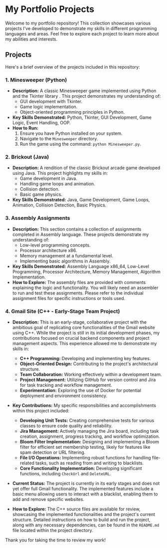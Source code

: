 # My Portfolio Projects

Welcome to my portfolio repository! This collection showcases various projects I've developed to demonstrate my skills in different programming languages and areas. Feel free to explore each project to learn more about my abilities and interests.

## Projects

Here's a brief overview of the projects included in this repository:

### 1. Minesweeper (Python)

* **Description:** A classic Minesweeper game implemented using Python and the Tkinter library . This project demonstrates my understanding of:
    * GUI development with Tkinter.
    * Game logic implementation.
    * Object-oriented programming principles in Python.
* **Key Skills Demonstrated:** Python, Tkinter, GUI Development, Game Logic, Event Handling, OOP.
* **How to Run:**
    1.  Ensure you have Python installed on your system.
    2.  Navigate to the `Minesweeper` directory.
    3.  Run the game using the command: `python Minesweeper.py`.

### 2. Brickout (Java)

* **Description:** A rendition of the classic Brickout arcade game developed using Java. This project highlights my skills in:
    * Game development in Java.
    * Handling game loops and animation.
    * Collision detection.
    * Basic game physics.
* **Key Skills Demonstrated:** Java, Game Development, Game Loops, Animation, Collision Detection, Basic Physics.

### 3. Assembly Assignments

* **Description:** This section contains a collection of assignments completed in Assembly language. These projects demonstrate my understanding of:
    * Low-level programming concepts.
    * Processor architecture x86.
    * Memory management at a fundamental level.
    * Implementing basic algorithms in Assembly.
* **Key Skills Demonstrated:** Assembly Language x86_64, Low-Level Programming, Processor Architecture, Memory Management, Algorithm Implementation.
* **How to Explore:** The assembly files are provided with comments explaining the logic and functionality. You will likely need an assembler to run and test these assignments. Please refer to the individual assignment files for specific instructions or tools used.

### 4. Gmail Site (C++ - Early-Stage Team Project)

* **Description:** This is an early-stage, collaborative project with the ambitious goal of replicating core functionalities of the Gmail website using C++. While the project is still in its initial development phases, my contributions focused on crucial backend components and project management aspects. This experience allowed me to demonstrate my skills in:
    * **C++ Programming:** Developing and implementing key features.
    * **Object-Oriented Design:** Contributing to the project's architectural structure.
    * **Team Collaboration:** Working effectively within a development team.
    * **Project Management:** Utilizing GitHub for version control and Jira for task tracking and workflow management.
    * **Experimentation:** Exploring the use of Docker for potential deployment and environment consistency.

* **Key Contributions:** My specific responsibilities and accomplishments within this project included:
    * **Developing Unit Tests:** Creating comprehensive tests for various classes to ensure code quality and reliability.
    * **Jira Management:** Actively managing the Jira board, including task creation, assignment, progress tracking, and workflow optimization.
    * **Bloom Filter Implementation:** Designing and implementing a Bloom filter for efficient set membership testing, likely for features like spam detection or URL filtering.
    * **File I/O Operations:** Implementing robust functions for handling file-related tasks, such as reading from and writing to blacklists.
    * **Core Functionality Implementation:** Developing significant functions, including `CheckUrl` and `DeleteURL`.

* **Current Status:** The project is currently in its early stages and does not yet offer full Gmail functionality. The implemented features include a basic menu allowing users to interact with a blacklist, enabling them to add and remove specific websites.

* **How to Explore:** The C++ source files are available for review, showcasing the implemented functionalities and the project's current structure. Detailed instructions on how to build and run the project, along with any necessary dependencies, can be found in the `README.md` file located within the project directory.

Thank you for taking the time to review my work!
